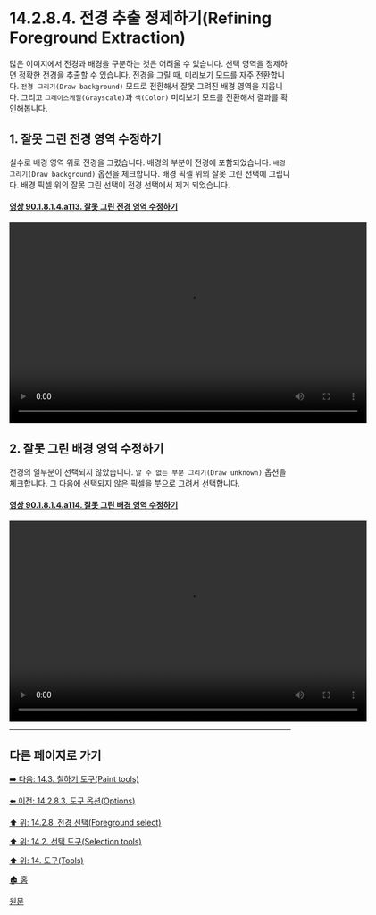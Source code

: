 # 14.2.8.4. 전경 추출 정제하기(Refining Foreground Extraction)
많은 이미지에서 전경과 배경을 구분하는 것은 어려울 수 있습니다. 선택 영역을 정제하면 정확한 전경을 추출할 수 있습니다. 전경을 그릴 때, 미리보기 모드를 자주 전환합니다. `전경 그리기(Draw background)` 모드로 전환해서 잘못 그려진 배경 영역을 지웁니다. 그리고 `그레이스케일(Grayscale)`과 `색(Color)` 미리보기 모드를 전환해서 결과를 확인해봅니다.

## 1. 잘못 그린 전경 영역 수정하기
실수로 배경 영역 위로 전경을 그렸습니다. 배경의 부분이 전경에 포함되었습니다. `배경 그리기(Draw background)` 옵션을 체크합니다. 배경 픽셀 위의 잘못 그린 선택에 그립니다. 배경 픽셀 위의 잘못 그린 선택이 전경 선택에서 제거 되었습니다.

<a id="90-01-08-01-04-a113"></a>

#### [영상 90.1.8.1.4.a113. 잘못 그린 전경 영역 수정하기](./90-01-08-01-04-foreground_select.md#90-01-08-01-04-a113)
<video controls="controls" width="640" height="360"  src="https://github.com/wonder13662/gimp/assets/15767104/18679c4a-27e5-43b7-ac18-02abc3fdbd93"></video>

## 2. 잘못 그린 배경 영역 수정하기
전경의 일부분이 선택되지 않았습니다. `알 수 없는 부분 그리기(Draw unknown)` 옵션을 체크합니다. 그 다음에 선택되지 않은 픽셀을 붓으로 그려서 선택합니다. 

<a id="90-01-08-01-04-a114"></a>

#### [영상 90.1.8.1.4.a114. 잘못 그린 배경 영역 수정하기](./90-01-08-01-04-foreground_select.md#90-01-08-01-04-a114)
<video controls="controls" width="640" height="360"  src="https://github.com/wonder13662/gimp/assets/15767104/64cc459b-c993-4d6e-acaf-f1a3da13bef8"></video>

***

## 다른 페이지로 가기

[➡️ 다음: 14.3. 칠하기 도구(Paint tools)](./14-03-00-paint_tools.md)

[⬅️ 이전: 14.2.8.3. 도구 옵션(Options)](./14-02-08-03-options.md)

[⬆️ 위: 14.2.8. 전경 선택(Foreground select)](./14-02-08-00-foreground-select.md)

[⬆️ 위: 14.2. 선택 도구(Selection tools)](./14-02-00-selection-tools.md)

[⬆️ 위: 14. 도구(Tools)](./14-00-tools.md)

[🏠 홈](./00-home.md)

[원문](https://docs.gimp.org/2.10/ko/gimp-tool-foreground-select.html#idm11666)
